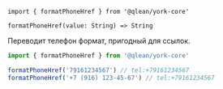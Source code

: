 `import { formatPhoneHref } from '@qlean/york-core'`

`formatPhoneHref(value: String) => String`

Переводит телефон формат, пригодный для ссылок.

```js static
import { formatPhoneHref } from '@qlean/york-core'

formatPhoneHref('79161234567') // tel:+79161234567
formatPhoneHref('+7 (916) 123-45-67') // tel:+79161234567
```
